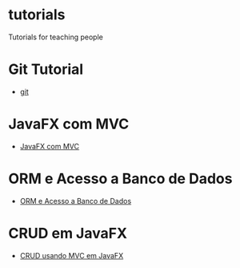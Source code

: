 # tutorials
Tutorials for teaching people

# Git Tutorial
* [git](git/tutorial_git.md)

# JavaFX com MVC
* [JavaFX com MVC](javafx-mvc/README.md)

# ORM e Acesso a Banco de Dados
* [ORM e Acesso a Banco de Dados](orm/README.md)


# CRUD em JavaFX
* [CRUD usando MVC em JavaFX](javafx-crud/README.md)